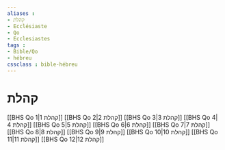 ```yaml
---
aliases : 
- קהלת
- Ecclésiaste
- Qo
- Ecclesiastes
tags : 
- Bible/Qo
- hébreu
cssclass : bible-hébreu
---
```


# קהלת

[[BHS Qo 1|קהלת 1]]
[[BHS Qo 2|קהלת 2]]
[[BHS Qo 3|קהלת 3]]
[[BHS Qo 4|קהלת 4]]
[[BHS Qo 5|קהלת 5]]
[[BHS Qo 6|קהלת 6]]
[[BHS Qo 7|קהלת 7]]
[[BHS Qo 8|קהלת 8]]
[[BHS Qo 9|קהלת 9]]
[[BHS Qo 10|קהלת 10]]
[[BHS Qo 11|קהלת 11]]
[[BHS Qo 12|קהלת 12]]
